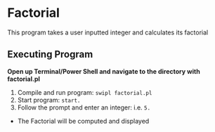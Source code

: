 # Factorial
This program takes a user inputted integer and calculates its factorial

## Executing Program
**Open up Terminal/Power Shell and navigate to the directory with factorial.pl**
1. Compile and run program: ``` swipl factorial.pl ```
2. Start program: ``` start. ```
3. Follow the prompt and enter an integer: i.e. ``` 5. ```
* The Factorial will be computed and displayed
